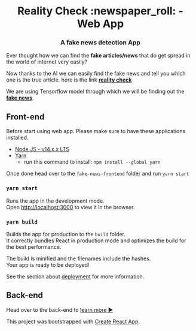 <h1 align="center">Reality Check :newspaper_roll: - Web App</h1>
<h3 align="center">A fake news detection App</h3>

Ever thought how we can find the **fake articles/news** that do get spread in the world of internet very easily?

Now thanks to the AI we can easily find the fake news and tell you which one is the true article.
here is the link [**reality check**](https://realitychecker.netlify.app/)

We are using Tensorflow model through which we will be finding out the [**fake news**](https://github.com/subhan97ahmed/reality-check-backend).

## Front-end
Before start using web app. Please make sure to have these applications installed.

* [Node JS - v14.x.x LTS](https://nodejs.org/en/)
* [Yarn](https://classic.yarnpkg.com/en/docs/install/#debian-stable)
  *  run this command to install: `npm install --global yarn`

Once done head over to the `fake-news-frontend` folder and run `yarn start`

### `yarn start`

Runs the app in the development mode.\
Open [http://localhost:3000](http://localhost:3000) to view it in the browser.

### `yarn build`

Builds the app for production to the `build` folder.\
It correctly bundles React in production mode and optimizes the build for the best performance.

The build is minified and the filenames include the hashes.\
Your app is ready to be deployed!

See the section about [deployment](https://facebook.github.io/create-react-app/docs/deployment) for more information.

## Back-end

Head over to the back-end to [learn more :arrow_forward:](https://github.com/subhan97ahmed/reality-check-backend)

This project was bootstrapped with [Create React App](https://github.com/facebook/create-react-app).
